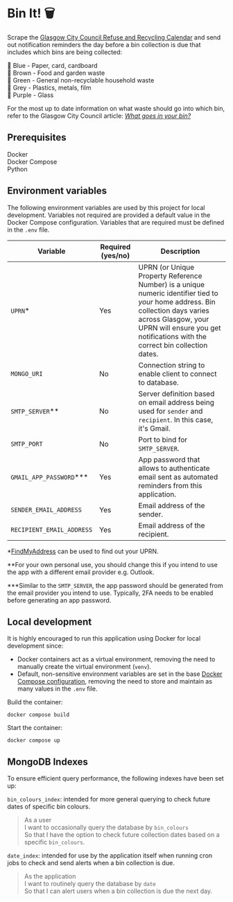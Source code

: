 # Bin It! 🗑️
Scrape the [Glasgow City Council Refuse and Recycling Calendar](https://www.glasgow.gov.uk/article/1524/Bin-Collection-Days) and send out notification reminders the day before a bin collection is due that includes which bins are being collected:  

💙 Blue - Paper, card, cardboard  
🤎 Brown - Food and garden waste  
💚 Green - General non-recyclable household waste  
🩶 Grey - Plastics, metals, film  
💜 Purple - Glass  

For the most up to date information on what waste should go into which bin, refer to the Glasgow City Council article: [_What goes in your bin?_](https://www.glasgow.gov.uk/article/13729/What-goes-in-your-bin)

## Prerequisites

Docker  
Docker Compose  
Python

## Environment variables

The following environment variables are used by this project for local development. Variables not required are provided a default value in the Docker Compose configuration. Variables that are required must be defined in the `.env` file.

| Variable | Required (yes/no) | Description |
|----------|-------------------|-------------|
| `UPRN`* | Yes | UPRN (or Unique Property Reference Number) is a unique numeric identifier tied to _your_ home address. Bin collection days varies across Glasgow, your UPRN will ensure you get notifications with the correct bin collection dates. |
| `MONGO_URI` | No | Connection string to enable client to connect to database. |
| `SMTP_SERVER`** | No | Server definition based on email address being used for `sender` and `recipient`. In this case, it's Gmail. |
| `SMTP_PORT` | No | Port to bind for `SMTP_SERVER`. |
| `GMAIL_APP_PASSWORD`*** | Yes| App password that allows to authenticate email sent as automated reminders from this application. |
| `SENDER_EMAIL_ADDRESS` | Yes | Email address of the sender. |
| `RECIPIENT_EMAIL_ADDRESS` | Yes | Email address of the recipient. |

*[FindMyAddress](https://www.findmyaddress.co.uk/search) can be used to find out your UPRN.  

**For your own personal use, you should change this if you intend to use the app with a different email provider e.g. Outlook.  

***Similar to the `SMTP_SERVER`, the app password should be generated from the email provider you intend to use. Typically, 2FA needs to be enabled before generating an app password.

## Local development

It is highly encouraged to run this application using Docker for local development since:

- Docker containers act as a virtual environment, removing the need to manually create the virtual environment (`venv`).
- Default, non-sensitive environment variables are set in the base [Docker Compose configuration](/compose.yaml), removing the need to store and maintain as many values in the `.env` file. 

Build the container:

```
docker compose build
```

Start the container:

```
docker compose up
```

## MongoDB Indexes

To ensure efficient query performance, the following indexes have been set up:

`bin_colours_index`: intended for more general querying to check future dates of specific bin colours.

> As a user  
> I want to occasionally query the database by `bin_colours`  
> So that I have the option to check future collection dates based on a specific `bin_colours`.

`date_index`: intended for use by the application itself when running cron jobs to check and send alerts when a bin collection is due.

> As the application  
> I want to routinely query the database by `date`  
> So that I can alert users when a bin collection is due the next day.

